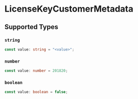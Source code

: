 # LicenseKeyCustomerMetadata


## Supported Types

### `string`

```typescript
const value: string = "<value>";
```

### `number`

```typescript
const value: number = 201820;
```

### `boolean`

```typescript
const value: boolean = false;
```

